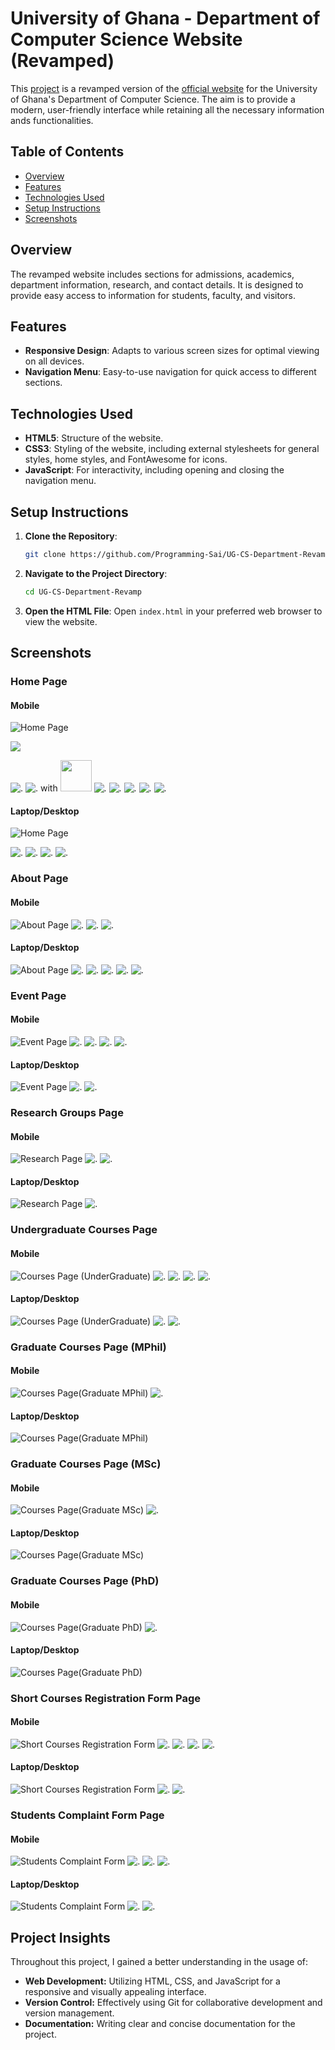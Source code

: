

# University of Ghana - Department of Computer Science Website (Revamped)

This [project](https://programming-sai.github.io/UG-CS-Department-Revamp/index) is a revamped version of the [official website](https://dcs.ug.edu.gh/) for the University of Ghana's Department of Computer Science. The aim is to provide a modern, user-friendly interface while retaining all the necessary information ands functionalities.

## Table of Contents

- [Overview](#overview)
- [Features](#features)
- [Technologies Used](#technologies-used)
- [Setup Instructions](#setup-instructions)
- [Screenshots](#screenshots)

## Overview

The revamped website includes sections for admissions, academics, department information, research, and contact details. It is designed to provide easy access to information for students, faculty, and visitors.

## Features

- **Responsive Design**: Adapts to various screen sizes for optimal viewing on all devices.
- **Navigation Menu**: Easy-to-use navigation for quick access to different sections.

## Technologies Used

- **HTML5**: Structure of the website.
- **CSS3**: Styling of the website, including external stylesheets for general styles, home styles, and FontAwesome for icons.
- **JavaScript**: For interactivity, including opening and closing the navigation menu.

## Setup Instructions

1. **Clone the Repository**:
   ```sh
   git clone https://github.com/Programming-Sai/UG-CS-Department-Revamp.git
   ```

2. **Navigate to the Project Directory**:
   ```sh
   cd UG-CS-Department-Revamp
   ```

3. **Open the HTML File**:
   Open `index.html` in your preferred web browser to view the website.



## Screenshots

### Home Page

#### Mobile

![Home Page](Screenshots/Home%20Page/Mobile/Screenshot_1.jpg)

![](Screenshots/Home%20Page/Mobile/Screenshot_2.jpg)

![.](Screenshots/Home%20Page/Mobile/Screenshot_3.jpg)
![.](Screenshots/Home%20Page/Mobile/Screenshot_4.jpg) with <img src = "Screenshots/Home%20Page/Mobile/Screenshot_3.jpg" width = "50">
![.](Screenshots/Home%20Page/Mobile/Screenshot_5.jpg)
![.](Screenshots/Home%20Page/Mobile/Screenshot_6.jpg)
![.](Screenshots/Home%20Page/Mobile/Screenshot_7.jpg)
![.](Screenshots/Home%20Page/Mobile/Screenshot_8.jpg)
![.](Screenshots/Home%20Page/Mobile/Screenshot_9.jpg)


#### Laptop/Desktop

![Home Page](Screenshots/Home%20Page/Laptop_Desktop/Screenshot_1.png)

![.](Screenshots/Home%20Page/Laptop_Desktop/Screenshot_2.png)
![.](Screenshots/Home%20Page/Laptop_Desktop/Screenshot_4.png)
![.](Screenshots/Home%20Page/Laptop_Desktop/Screenshot_4.png)
![.](Screenshots/Home%20Page/Laptop_Desktop/Screenshot_5.png)





### About Page

#### Mobile

![About Page](Screenshots/About%20Page/Mobile/Screenshot_1.jpg)
![.](Screenshots/About%20Page/Mobile/Screenshot_2.jpg)
![.](Screenshots/About%20Page/Mobile/Screenshot_3.jpg)
![.](Screenshots/About%20Page/Mobile/Screenshot_4.jpg)

#### Laptop/Desktop 

![About Page](Screenshots/About%20Page/Laptop_Desktop/Screenshot_1.png)
![.](Screenshots/About%20Page/Laptop_Desktop/Screenshot_2.png)
![.](Screenshots/About%20Page/Laptop_Desktop/Screenshot_3.png)
![.](Screenshots/About%20Page/Laptop_Desktop/Screenshot_4.png)
![.](Screenshots/About%20Page/Laptop_Desktop/Screenshot_5.png)
![.](Screenshots/About%20Page/Laptop_Desktop/Screenshot_6.png)



### Event Page

#### Mobile

![Event Page](Screenshots/Event%20Page/Mobile/Screenshot_1.jpg)
![.](Screenshots/Event%20Page/Mobile/Screenshot_2.jpg)
![.](Screenshots/Event%20Page/Mobile/Screenshot_3.jpg)
![.](Screenshots/Event%20Page/Mobile/Screenshot_4.jpg)
![.](Screenshots/Event%20Page/Mobile/Screenshot_5.jpg)

#### Laptop/Desktop 

![Event Page](Screenshots/Event%20Page/Laptop_Desktop/Screenshot_1.png)
![.](Screenshots/Event%20Page/Laptop_Desktop/Screenshot_2.png)
![.](Screenshots/Event%20Page/Laptop_Desktop/Screenshot_3.png)



### Research Groups Page

#### Mobile

![Research Page](Screenshots/Research%20Page/Mobile/Screenshot_1.jpg)
![.](Screenshots/Research%20Page/Mobile/Screenshot_2.jpg)
![.](Screenshots/Research%20Page/Mobile/Screenshot_3.jpg)

#### Laptop/Desktop 

![Research Page](Screenshots/Research%20Page/Laptop_Desktop/Screenshot_1.png)
![.](Screenshots/Research%20Page/Laptop_Desktop/Screenshot_2.png)



### Undergraduate Courses Page

#### Mobile

![Courses Page (UnderGraduate)](Screenshots/Undergraduate/Mobile/Screenshot_1.jpg)
![.](Screenshots/Undergraduate/Mobile/Screenshot_2.jpg)
![.](Screenshots/Undergraduate/Mobile/Screenshot_3.jpg)
![.](Screenshots/Undergraduate/Mobile/Screenshot_4.jpg)
![.](Screenshots/Undergraduate/Mobile/Screenshot_5.jpg)

#### Laptop/Desktop 

![Courses Page (UnderGraduate)](Screenshots/Undergraduate/Laptop_Desktop/Screenshot_1.png)
![.](Screenshots/Undergraduate/Laptop_Desktop/Screenshot_2.png)
![.](Screenshots/Undergraduate/Laptop_Desktop/Screenshot_3.png)



### Graduate Courses Page (MPhil)

#### Mobile

![Courses Page(Graduate MPhil)](Screenshots/MPhil/Mobile/Screenshot_1.jpg)
![.](Screenshots/MPhil/Mobile/Screenshot_2.jpg)

#### Laptop/Desktop 

![Courses Page(Graduate MPhil)](Screenshots/MPhil/Laptop_Desktop/Screenshot_1.png)


### Graduate Courses Page (MSc)

#### Mobile


![Courses Page(Graduate MSc)](Screenshots/MSc/Mobile/Screenshot_1.jpg)
![.](Screenshots/MSc/Mobile/Screenshot_2.jpg)

#### Laptop/Desktop 


![Courses Page(Graduate MSc)](Screenshots/MSc/Laptop_Desktop/Screenshot_1.png)

### Graduate Courses Page (PhD)

#### Mobile


![Courses Page(Graduate PhD)](Screenshots/PhD/Mobile/Screenshot_1.jpg)
![.](Screenshots/PhD/Mobile/Screenshot_2.jpg)

#### Laptop/Desktop 


![Courses Page(Graduate PhD)](Screenshots/PhD/Laptop_Desktop/Screenshot_1.png)



### Short Courses Registration Form Page

#### Mobile

![Short Courses Registration Form](Screenshots/RegistrationForm/Mobile/Screenshot_1.jpg)
![.](Screenshots/RegisstrationForm/Mobile/Screenshot_2.jpg)
![.](Screenshots/RegistrationForm/Mobile/Screenshot_3.jpg)
![.](Screenshots/RegistrationForm/Mobile/Screenshot_4.jpg)
![.](Screenshots/RegistrationForm/Mobile/Screenshot_5.jpg)

#### Laptop/Desktop 

![Short Courses Registration Form](Screenshots/RegistrationForm/Laptop_Desktop/Screenshot_1.png)
![.](Screenshots/RegistrationForm/Laptop_Desktop/Screenshot_2.png)
![.](Screenshots/RegistrationForm/Laptop_Desktop/Screenshot_3.png)



### Students Complaint Form Page

#### Mobile

![Students Complaint Form](Screenshots/ComplaintForm/Mobile/Screenshot_1.jpg)
![.](Screenshots/ComplaintForm/Mobile/Screenshot_2.jpg)
![.](Screenshots/ComplaintForm/Mobile/Screenshot_3.jpg)
![.](Screenshots/ComplaintForm/Mobile/Screenshot_4.jpg)


#### Laptop/Desktop 

![Students Complaint Form](Screenshots/ComplaintForm/Laptop_Desktop/Screenshot_1.png)
![.](Screenshots/ComplaintForm/Laptop_Desktop/Screenshot_2.png)
![.](Screenshots/ComplaintForm/Laptop_Desktop/Screenshot_3.png)


## Project Insights

Throughout this project, I gained a better understanding in the usage of:
- **Web Development:** Utilizing HTML, CSS, and JavaScript for a responsive and visually appealing interface.
- **Version Control:** Effectively using Git for collaborative development and version management.
- **Documentation:** Writing clear and concise documentation for the project.

### 
